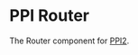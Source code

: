 PPI Router
==========

[@ppi]: http://ppi.io/  "PPI Framework - The PHP Meta Framework"

The Router component for [PPI2][@ppi].